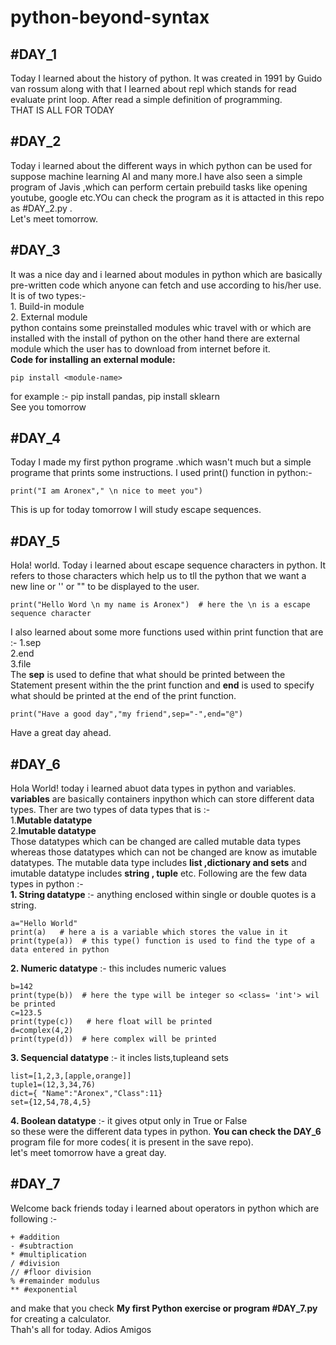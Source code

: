 ﻿#  python-beyond-syntax

##  #DAY_1 
Today I learned about the history of python. It was created in 1991 by Guido van rossum
along with that I learned about repl which stands for read evaluate print loop. 
After read a simple definition of programming.<br>
THAT IS ALL FOR TODAY <br>

##  #DAY_2 <br>
Today i learned about the different ways in which python can be used for suppose machine learning AI and 
many more.I have also seen a simple program of Javis ,which can perform certain prebuild tasks like
opening youtube, google etc.YOu can check the program as it is attacted in this repo as #DAY_2.py .<br>
Let's meet tomorrow. <br>

##  #DAY_3 <br>
It was a nice day and i learned about modules in python which are basically pre-written code which anyone 
can fetch and use according to his/her use. <br>It is of two types:-<br> 1. Build-in module <br>2. External module<br> python contains some preinstalled modules whic travel with or which are installed with the install of
python on the other hand there are external module which the user has to download from internet before it.
<br>
**Code for installing an external module:**  
```
pip install <module-name>
```
for example :- pip install pandas, pip install sklearn<br>
See you tomorrow<br>

##  #DAY_4 <br>
Today I made my first python programe .which wasn't much but a simple programe that prints some instructions. I used print() function in python:-
``` print("Hello world")
print("I am Aronex"," \n nice to meet you")
```
This is up for today tomorrow I will study escape sequences.<br>

##  #DAY_5 <br>
Hola! world. Today i learned about escape sequence characters in python. It refers to those characters which help us to tll the python that we want a new line or '' or "" to be displayed to the user.
```
print("Hello Word \n my name is Aronex")  # here the \n is a escape sequence character 
```
I also learned about some more functions used within print function that are :-
1.sep<br>
2.end<br>
3.file<br>
The **sep** is used to define that what should be printed between the Statement present within the the print function and **end** is used to specify what should be printed at the end of the print function.
```
print("Have a good day","my friend",sep="-",end="@")
```
Have a great day ahead.<br>

##  #DAY_6  <br>
Hola World! today i learned abuot data types in python and variables. **variables** are basically containers inpython which can store different data types. Ther are two types of data types that is :-<br>
1.**Mutable datatype**<br>
2.**Imutable datatype**<br>
Those datatypes which can be changed are called mutable data types whereas those datatypes which can not be changed are know as imutable datatypes. The mutable data type includes **list ,dictionary and sets** and imutable datatype includes **string , tuple** etc. Following are the few data types in python :-<br>
 **1. String datatype** :- anything enclosed within single or double quotes is a string.
 ```
 a="Hello World"
 print(a)   # here a is a variable which stores the value in it
 print(type(a))  # this type() function is used to find the type of a data entered in python
 ```
**2. Numeric datatype** :- this includes numeric values
```
b=142  
print(type(b))  # here the type will be integer so <class= 'int'> wil be printed
c=123.5
print(type(c))   # here float will be printed
d=complex(4,2)
print(type(d))  # here complex will be printed
```
**3. Sequencial datatype** :- it incles lists,tupleand sets
```
list=[1,2,3,[apple,orange]] 
tuple1=(12,3,34,76) 
dict={ "Name":"Aronex","Class":11}
set={12,54,78,4,5}
```
**4. Boolean datatype** :- it gives otput only in True or False
<br>
so these were the different data types in python. **You can check the DAY_6** program file for more codes( it is present in the save repo).<br>
let's meet tomorrow have a great day.<br>
##  #DAY_7  <br> 
Welcome back friends today i learned about operators in python which are following :-
```
+ #addition
- #subtraction
* #multiplication
/ #division
// #floor division 
% #remainder modulus
** #exponential
```
 and make that you check **My first Python exercise or program #DAY_7.py** for creating a calculator.<br>
 Thah's all for today. Adios Amigos
